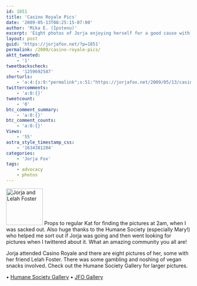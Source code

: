 ```yaml
---
id: 1851
title: 'Casino Royale Pics'
date: '2009-05-13T08:25:15-07:00'
author: 'Mika E. (Ipstenu)'
excerpt: 'Eight photos of Jorja enjoying herself for a good cause with the Humane Society.'
layout: post
guid: 'https://jorjafox.net/?p=1851'
permalink: /2009/casino-royale-pics/
aktt_tweeted:
    - '1'
tweetbackscheck:
    - '1259692587'
shorturls:
    - 'a:4:{s:9:"permalink";s:51:"https://jorjafox.net/2009/05/13/casino-royale-pics/";s:7:"tinyurl";s:25:"http://tinyurl.com/pm8fy9";s:4:"isgd";s:18:"http://is.gd/531h5";s:5:"bitly";s:19:"http://bit.ly/g7pUu";}'
twittercomments:
    - 'a:0:{}'
tweetcount:
    - '0'
btc_comment_summary:
    - 'a:0:{}'
btc_comment_counts:
    - 'a:0:{}'
Views:
    - '55'
astra_style_timestamp_css:
    - '1634381204'
categories:
    - 'Jorja Fox'
tags:
    - advocacy
    - photos
---
```


<img class="alignleft size-thumbnail wp-image-1852" title="Jorja and Lelah Foster" alt="Jorja and Lelah Foster" src="//static.jorjafox.net/wordpress/2009/05/casinoiroyale-100x100.jpg" width="100" height="100" /> Props to regular Kat for finding the pictures at 2am, when I was sacked out. Also huge thanks to the Humane Society (especially Mary!) who helped me sort out if Jorja was going and then went looking for pictures when I twittered about it. What an amazing community you all are!

Jorja attended Casino Royale and there are eight pictures of her, some with her friend Lelah Foster. There was some gambling and noshing of vegan snacks involved. Check out the Humane Society Gallery for larger pictures.

• <a href="http://www.flickr.com/photos/humanesociety/sets/72157618053259490/">Humane Society Gallery</a>
• <a href="https://jorjafox.net/gallery/pub/animals/20090509-casinoroyale/">JFO Gallery</a>